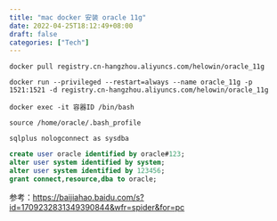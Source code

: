 ```yaml
---
title: "mac docker 安装 oracle 11g"
date: 2022-04-25T18:12:49+08:00
draft: false
categories: ["Tech"]
---
```

```
docker pull registry.cn-hangzhou.aliyuncs.com/helowin/oracle_11g
```
```
docker run --privileged --restart=always --name oracle_11g -p 1521:1521 -d registry.cn-hangzhou.aliyuncs.com/helowin/oracle_11g
```
```
docker exec -it 容器ID /bin/bash
```
```
source /home/oracle/.bash_profile
```
```
sqlplus nologconnect as sysdba
```
```sql
create user oracle identified by oracle#123;
alter user system identified by system;
alter user system identified by 123456;
grant connect,resource,dba to oracle;
```
参考：https://baijiahao.baidu.com/s?id=1709232831349390844&wfr=spider&for=pc